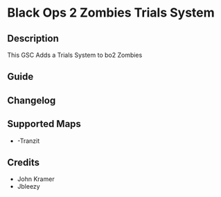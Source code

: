 # Black Ops 2 Zombies Trials System

## Description

This GSC Adds a Trials System to bo2 Zombies 

## Guide

## Changelog

## Supported Maps
* -Tranzit

## Credits
* John Kramer
* Jbleezy
